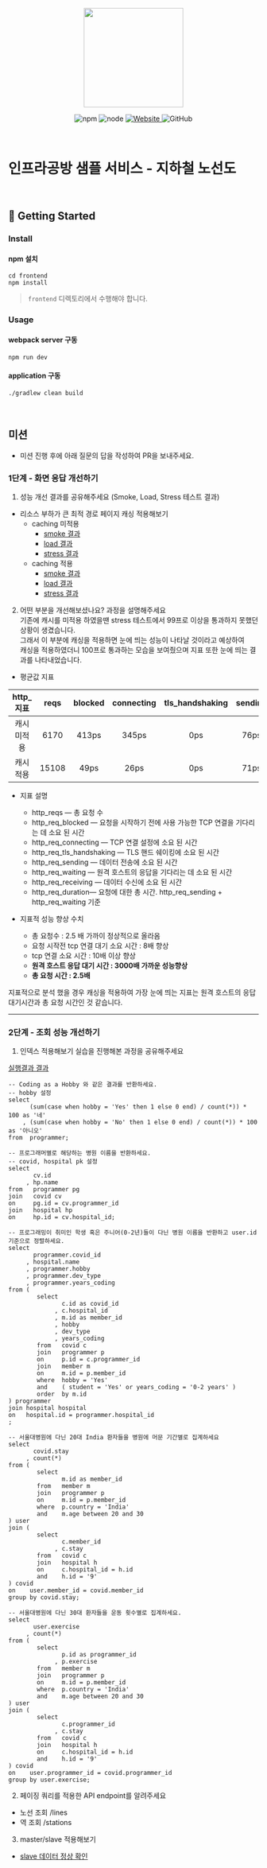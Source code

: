 <p align="center">
    <img width="200px;" src="https://raw.githubusercontent.com/woowacourse/atdd-subway-admin-frontend/master/images/main_logo.png"/>
</p>
<p align="center">
  <img alt="npm" src="https://img.shields.io/badge/npm-%3E%3D%205.5.0-blue">
  <img alt="node" src="https://img.shields.io/badge/node-%3E%3D%209.3.0-blue">
  <a href="https://edu.nextstep.camp/c/R89PYi5H" alt="nextstep atdd">
    <img alt="Website" src="https://img.shields.io/website?url=https%3A%2F%2Fedu.nextstep.camp%2Fc%2FR89PYi5H">
  </a>
  <img alt="GitHub" src="https://img.shields.io/github/license/next-step/atdd-subway-service">
</p>

<br>

# 인프라공방 샘플 서비스 - 지하철 노선도

<br>

## 🚀 Getting Started

### Install
#### npm 설치
```
cd frontend
npm install
```
> `frontend` 디렉토리에서 수행해야 합니다.

### Usage
#### webpack server 구동
```
npm run dev
```
#### application 구동
```
./gradlew clean build
```
<br>

## 미션

* 미션 진행 후에 아래 질문의 답을 작성하여 PR을 보내주세요.

### 1단계 - 화면 응답 개선하기
1. 성능 개선 결과를 공유해주세요 (Smoke, Load, Stress 테스트 결과)
- 리소스 부하가 큰 최적 경로 페이지 캐싱 적용해보기
  - caching 미적용
    - [smoke 결과](/k6/path/path_smoke.PNG)
    - [load 결과](/k6/path/path_load.PNG)
    - [stress 결과](/k6/path/path_stress.PNG)
  - caching 적용
    - [smoke 결과](/k6/path/redis_path_smoke.PNG)
    - [load 결과](/k6/path/redis_path_load.PNG)
    - [stress 결과](/k6/path/redis_path_stress.PNG)

2. 어떤 부분을 개선해보셨나요? 과정을 설명해주세요   
기존에 캐시를 미적용 하였을땐 stress 테스트에서 99프로 이상을 통과하지 못했던 상황이 생겼습니다.   
그래서 이 부분에 캐싱을 적용하면 눈에 띄는 성능이 나타날 것이라고 예상하여   
캐싱을 적용하였더니 100프로 통과하는 모습을 보여줬으며 지표 또한 눈에 띄는 결과를 나타내었습니다.   

- 평균값 지표

|http_지표|reqs|blocked|connecting|tls_handshaking|sending|waiting|receiving|duration|
|:------:|:------:|:------:|:------:|:------:|:------:|:------:|:------:|:------:|
|캐시 미적용|6170|413ps|345ps|0ps|76ps|1.5s|90ps|2.5s|
|캐시 적용|15108|49ps|26ps|0ps|71ps|4.3ms|135ps|1s|

- 지표 설명
  - http_reqs — 총 요청 수
  - http_req_blocked — 요청을 시작하기 전에 사용 가능한 TCP 연결을 기다리는 데 소요 된 시간
  - http_req_connecting — TCP 연결 설정에 소요 된 시간
  - http_req_tls_handshaking — TLS 핸드 쉐이킹에 소요 된 시간
  - http_req_sending — 데이터 전송에 소요 된 시간
  - http_req_waiting — 원격 호스트의 응답을 기다리는 데 소요 된 시간
  - http_req_receiving — 데이터 수신에 소요 된 시간
  - http_req_duration— 요청에 대한 총 시간. http_req_sending + http_req_waiting 기준

- 지표적 성능 향상 수치
  - 총 요청수 : 2.5 배 가까이 정상적으로 올라옴
  - 요청 시작전 tcp 연결 대기 소요 시간 : 8배 향상
  - tcp 연결 소요 시간 : 10배 이상 향상
  - **원격 호스트 응답 대기 시간 : 3000배 가까운 성능향상**
  - **총 요청 시간 : 2.5배**

지표적으로 분석 했을 경우 캐싱을 적용하여 가장 눈에 띄는 지표는 원격 호스트의 응답 대기시간과
총 요청 시간인 것 같습니다.

---

### 2단계 - 조회 성능 개선하기
1. 인덱스 적용해보기 실습을 진행해본 과정을 공유해주세요

[실행결과 결과](/images/sql.PNG)

``` mysql
-- Coding as a Hobby 와 같은 결과를 반환하세요.
-- hobby 설정
select 
	  (sum(case when hobby = 'Yes' then 1 else 0 end) / count(*)) * 100 as '네'
    , (sum(case when hobby = 'No' then 1 else 0 end) / count(*)) * 100 as '아니오'
from  programmer;

-- 프로그래머별로 해당하는 병원 이름을 반환하세요.
-- covid, hospital pk 설정
select 
	   cv.id
     , hp.name
from   programmer pg
join   covid cv
on     pg.id = cv.programmer_id
join   hospital hp
on     hp.id = cv.hospital_id;

-- 프로그래밍이 취미인 학생 혹은 주니어(0-2년)들이 다닌 병원 이름을 반환하고 user.id 기준으로 정렬하세요.
select 
	   programmer.covid_id
	 , hospital.name
     , programmer.hobby
     , programmer.dev_type
     , programmer.years_coding
from (
		select 
			   c.id as covid_id
			 , c.hospital_id
             , m.id as member_id
			 , hobby
             , dev_type
             , years_coding
        from   covid c
        join   programmer p
        on     p.id = c.programmer_id
        join   member m
        on     m.id = p.member_id
        where  hobby = 'Yes'
		and    ( student = 'Yes' or years_coding = '0-2 years' )
        order  by m.id
) programmer
join hospital hospital
on   hospital.id = programmer.hospital_id
;

-- 서울대병원에 다닌 20대 India 환자들을 병원에 머문 기간별로 집계하세요
select 
	   covid.stay
	 , count(*)
from (
		select 
			   m.id as member_id
		from   member m
		join   programmer p
		on     m.id = p.member_id
        where  p.country = 'India'
		and    m.age between 20 and 30
) user
join (
		select 
			   c.member_id
             , c.stay
		from   covid c
		join   hospital h
		on     c.hospital_id = h.id
        and    h.id = '9'
) covid
on    user.member_id = covid.member_id
group by covid.stay;

-- 서울대병원에 다닌 30대 환자들을 운동 횟수별로 집계하세요.
select 
	   user.exercise
	 , count(*)
from (
		select 
			   p.id as programmer_id
			 , p.exercise
		from   member m
		join   programmer p
		on     m.id = p.member_id
        where  p.country = 'India'
		and    m.age between 20 and 30
) user
join (
		select 
			   c.programmer_id
             , c.stay
		from   covid c
		join   hospital h
		on     c.hospital_id = h.id
        and    h.id = '9'
) covid
on    user.programmer_id = covid.programmer_id
group by user.exercise;
```


2. 페이징 쿼리를 적용한 API endpoint를 알려주세요
- 노선 조회 /lines
- 역 조회 /stations

3. master/slave 적용해보기
- [slave 데이터 정상 확인](/images/slave.PNG)
